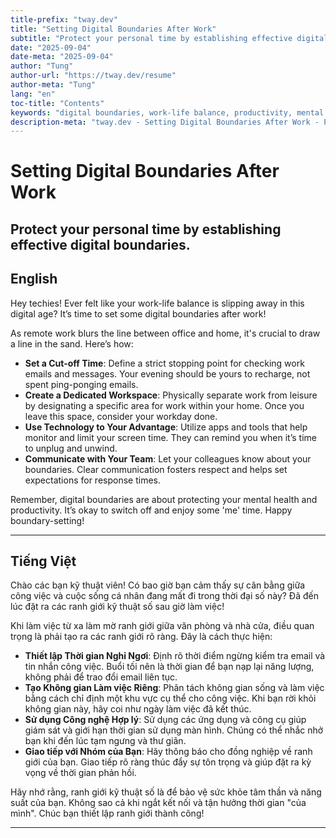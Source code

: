 ```yaml
---
title-prefix: "tway.dev"
title: "Setting Digital Boundaries After Work"
subtitle: "Protect your personal time by establishing effective digital boundaries."
date: "2025-09-04"
date-meta: "2025-09-04"
author: "Tung"
author-url: "https://tway.dev/resume"
author-meta: "Tung"
lang: "en"
toc-title: "Contents"
keywords: "digital boundaries, work-life balance, productivity, mental health, remote work"
description-meta: "tway.dev - Setting Digital Boundaries After Work - Protect your personal time by establishing effective digital boundaries."
---
```


# Setting Digital Boundaries After Work
## Protect your personal time by establishing effective digital boundaries.

## English
Hey techies! Ever felt like your work-life balance is slipping away in this digital age? It’s time to set some digital boundaries after work!

As remote work blurs the line between office and home, it's crucial to draw a line in the sand. Here’s how:

- **Set a Cut-off Time**: Define a strict stopping point for checking work emails and messages. Your evening should be yours to recharge, not spent ping-ponging emails.
- **Create a Dedicated Workspace**: Physically separate work from leisure by designating a specific area for work within your home. Once you leave this space, consider your workday done.
- **Use Technology to Your Advantage**: Utilize apps and tools that help monitor and limit your screen time. They can remind you when it’s time to unplug and unwind.
- **Communicate with Your Team**: Let your colleagues know about your boundaries. Clear communication fosters respect and helps set expectations for response times.

Remember, digital boundaries are about protecting your mental health and productivity. It’s okay to switch off and enjoy some 'me' time. Happy boundary-setting!

---

## Tiếng Việt
Chào các bạn kỹ thuật viên! Có bao giờ bạn cảm thấy sự cân bằng giữa công việc và cuộc sống cá nhân đang mất đi trong thời đại số này? Đã đến lúc đặt ra các ranh giới kỹ thuật số sau giờ làm việc!

Khi làm việc từ xa làm mờ ranh giới giữa văn phòng và nhà cửa, điều quan trọng là phải tạo ra các ranh giới rõ ràng. Đây là cách thực hiện:

- **Thiết lập Thời gian Nghỉ Ngơi**: Định rõ thời điểm ngừng kiểm tra email và tin nhắn công việc. Buổi tối nên là thời gian để bạn nạp lại năng lượng, không phải để trao đổi email liên tục.
- **Tạo Không gian Làm việc Riêng**: Phân tách không gian sống và làm việc bằng cách chỉ định một khu vực cụ thể cho công việc. Khi bạn rời khỏi không gian này, hãy coi như ngày làm việc đã kết thúc.
- **Sử dụng Công nghệ Hợp lý**: Sử dụng các ứng dụng và công cụ giúp giám sát và giới hạn thời gian sử dụng màn hình. Chúng có thể nhắc nhở bạn khi đến lúc tạm ngưng và thư giãn.
- **Giao tiếp với Nhóm của Bạn**: Hãy thông báo cho đồng nghiệp về ranh giới của bạn. Giao tiếp rõ ràng thúc đẩy sự tôn trọng và giúp đặt ra kỳ vọng về thời gian phản hồi.

Hãy nhớ rằng, ranh giới kỹ thuật số là để bảo vệ sức khỏe tâm thần và năng suất của bạn. Không sao cả khi ngắt kết nối và tận hưởng thời gian "của mình". Chúc bạn thiết lập ranh giới thành công!

---